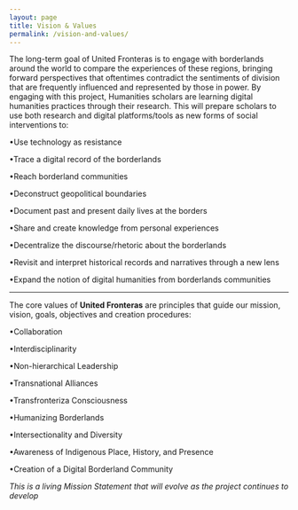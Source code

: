 ```yaml
---
layout: page
title: Vision & Values
permalink: /vision-and-values/
---
```


The long-term goal of United Fronteras is to engage with borderlands around the world to compare the experiences of these regions, bringing forward perspectives that oftentimes contradict the sentiments of division that are frequently influenced and represented by those in power. By engaging with this project, Humanities scholars are learning digital humanities practices through their research. This will prepare scholars to use both research and digital platforms/tools as new forms of social interventions to:

•Use technology as resistance

•Trace a digital record of the borderlands

•Reach borderland communities

•Deconstruct geopolitical boundaries

•Document past and present daily lives at the borders

•Share and create knowledge from personal experiences

•Decentralize the discourse/rhetoric about the borderlands

•Revisit and interpret historical records and narratives through a new lens

•Expand the notion of digital humanities from borderlands communities


--------------------------------------------------------------------------


The core values of **United Fronteras** are principles that guide our mission, vision, goals, objectives and creation procedures:

•Collaboration

•Interdisciplinarity

•Non-hierarchical Leadership

•Transnational Alliances

•Transfronteriza Consciousness

•Humanizing Borderlands

•Intersectionality and Diversity

•Awareness of Indigenous Place, History, and Presence

•Creation of a Digital Borderland Community


*This is a living Mission Statement that will evolve as the project continues to develop*
